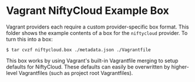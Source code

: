 # Vagrant NiftyCloud Example Box

Vagrant providers each require a custom provider-specific box format.
This folder shows the example contents of a box for the `niftycloud` provider.
To turn this into a box:

```
$ tar cvzf niftycloud.box ./metadata.json ./Vagrantfile
```

This box works by using Vagrant's built-in Vagrantfile merging to setup
defaults for NiftyCloud. These defaults can easily be overwritten by higher-level
Vagrantfiles (such as project root Vagrantfiles).
